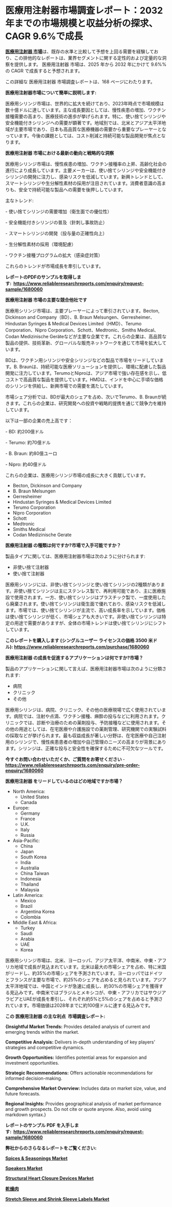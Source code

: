 <p><h1>医療用注射器市場調査レポート：2032年までの市場規模と収益分析の探求、CAGR 9.6%で成長</h1></p><p data-sourcepos="1:1-1:157"><strong><a href="https://www.reliableresearchreports.com/medical-syringes-r1680060?utm_campaign=110&utm_medium=36&utm_source=Github&utm_content=ia&utm_term=21012025&utm_id=medical-syringes">医療用注射器 市場</a></strong>は、既存の水準と比較して予想を上回る需要を経験しており、この排他的なレポートは、業界セグメントに関する定性的および定量的な洞察を提供します。 医療用注射器 市場は、2025 年から 2032 年にかけて 9.6%% の CAGR で成長すると予想されます。</p>
<p data-sourcepos="3:1-3:50">この詳細な 医療用注射器 市場調査レポートは、168 ページにわたります。</p>
<p><strong>医療用注射器市場について簡単に説明します:</strong></p>
<p><p>医療用シリンジ市場は、世界的に拡大を続けており、2023年時点で市場規模は数十億ドルに達しています。主な成長要因としては、慢性疾患の増加、ワクチン接種需要の高まり、医療技術の進歩が挙げられます。特に、使い捨てシリンジや安全機能付きシリンジへの需要が顕著です。地域別では、北米とアジア太平洋地域が主要市場であり、日本も高品質な医療機器の需要から重要なプレーヤーとなっています。今後の課題としては、コスト削減と持続可能な製品開発が焦点となります。</p></p>
<p><strong>医療用注射器 市場における最新の動向と戦略的な洞察</strong></p>
<p><p>医療用シリンジ市場は、慢性疾患の増加、ワクチン接種率の上昇、高齢化社会の進行により成長しています。主要メーカーは、使い捨てシリンジや安全機能付きシリンジの開発に注力し、感染リスクを低減しています。新興トレンドとして、スマートシリンジや生分解性素材の採用が注目されています。消費者意識の高まりも、安全で持続可能な製品への需要を後押ししています。  </p><p>主なトレンド:  </p><p>- 使い捨てシリンジの需要増加（衛生面での優位性）  </p><p>- 安全機能付きシリンジの普及（針刺し事故防止）  </p><p>- スマートシリンジの開発（投与量の正確性向上）  </p><p>- 生分解性素材の採用（環境配慮）  </p><p>- ワクチン接種プログラムの拡大（感染症対策）  </p><p>これらのトレンドが市場成長を牽引しています。</p></p>
<p><strong>レポートのPDFのサンプルを取得します</strong><strong>:&nbsp;&nbsp;<a href="https://www.reliableresearchreports.com/enquiry/request-sample/1680060?utm_campaign=110&utm_medium=36&utm_source=Github&utm_content=ia&utm_term=21012025&utm_id=medical-syringes">https://www.reliableresearchreports.com/enquiry/request-sample/1680060</a></strong></p>
<p><strong>医療用注射器 市場の主要な競合他社です</strong></p>
<p><p>医療用シリンジ市場は、主要プレーヤーによって牽引されています。Becton, Dickinson and Company（BD）、B. Braun Melsungen、Gerresheimer、Hindustan Syringes & Medical Devices Limited（HMD）、Terumo Corporation、Nipro Corporation、Schott、Medtronic、Smiths Medical、Codan Medizinische Geräteなどが主要な企業です。これらの企業は、高品質な製品の提供、技術革新、グローバルな販売ネットワークを通じて市場を拡大しています。</p><p>BDは、ワクチン用シリンジや安全シリンジなどの製品で市場をリードしています。B. Braunは、持続可能な医療ソリューションを提供し、環境に配慮した製品開発に注力しています。TerumoとNiproは、アジア市場で強い存在感を示し、低コストで高品質な製品を提供しています。HMDは、インドを中心に手頃な価格のシリンジを供給し、新興市場での需要を満たしています。</p><p>市場シェア分析では、BDが最大のシェアを占め、次いでTerumo、B. Braunが続きます。これらの企業は、研究開発への投資や戦略的提携を通じて競争力を維持しています。</p><p>以下は一部の企業の売上高です：</p><p>- BD: 約200億ドル</p><p>- Terumo: 約70億ドル</p><p>- B. Braun: 約80億ユーロ</p><p>- Nipro: 約40億ドル</p><p>これらの企業は、医療用シリンジ市場の成長に大きく貢献しています。</p></p>
<p><ul><li>Becton, Dickinson and Company</li><li>B. Braun Melsungen</li><li>Gerresheimer</li><li>Hindustan Syringes & Medical Devices Limited</li><li>Terumo Corporation</li><li>Nipro Corporation</li><li>Schott</li><li>Medtronic</li><li>Smiths Medical</li><li>Codan Medizinische Gerate</li></ul></p>
<p><strong>医療用注射器 の種類は何ですか?市場で入手可能ですか？</strong></p>
<p>製品タイプに関しては、医療用注射器市場は次のように分けられます:</p>
<p><ul><li>非使い捨て注射器</li><li>使い捨て注射器</li></ul></p>
<p><p>医療用シリンジには、非使い捨てシリンジと使い捨てシリンジの2種類があります。非使い捨てシリンジは主にステンレス製で、再利用可能であり、主に医療施設で使用されます。一方、使い捨てシリンジはプラスチック製で、一度使用したら廃棄されます。使い捨てシリンジは衛生面で優れており、感染リスクを低減します。市場では、使い捨てシリンジが主流で、高い成長率を示しています。価格は使い捨てシリンジが低く、市場シェアも大きいです。非使い捨てシリンジは特定の用途で需要がありますが、全体の市場トレンドは使い捨てシリンジにシフトしています。</p></p>
<p><strong>このレポートを購入します (シングルユーザー ライセンスの価格 3500 米ドル):&nbsp;<a href="https://www.reliableresearchreports.com/purchase/1680060?utm_campaign=110&utm_medium=36&utm_source=Github&utm_content=ia&utm_term=21012025&utm_id=medical-syringes">https://www.reliableresearchreports.com/purchase/1680060</a></strong></p>
<p><strong>医療用注射器 の成長を促進するアプリケーションは何ですか?市場？</strong></p>
<p>製品のアプリケーションに関して言えば、医療用注射器市場は次のように分類されます:</p>
<p><ul><li>病院</li><li>クリニック</li><li>その他</li></ul></p>
<p><p>医療用シリンジは、病院、クリニック、その他の医療現場で広く使用されています。病院では、注射や点滴、ワクチン接種、麻酔の投与などに利用されます。クリニックでは、診断や治療のための薬剤投与、予防接種などに使用されます。その他の用途としては、在宅医療や介護施設での薬剤管理、研究機関での実験試料の採取などが挙げられます。最も収益成長が著しい分野は、在宅医療や自己注射用のシリンジで、慢性疾患患者の増加や自己管理のニーズの高まりが背景にあります。シリンジは、正確な投与と安全性を確保するために不可欠なツールです。</p></p>
<p><strong>今すぐお問い合わせいただくか、ご質問をお寄せください</strong><strong>&nbsp;</strong>-<strong><a href="https://www.reliableresearchreports.com/enquiry/pre-order-enquiry/1680060?utm_campaign=110&utm_medium=36&utm_source=Github&utm_content=ia&utm_term=21012025&utm_id=medical-syringes">https://www.reliableresearchreports.com/enquiry/pre-order-enquiry/1680060</a></strong></p>
<p><strong>医療用注射器 をリードしているのはどの地域ですか市場？</strong></p>
<p><ul>
    <li>
        North America:
        <ul>
            <li>United States</li>
            <li>Canada</li>
        </ul>
    </li>
    <li>
        Europe:
        <ul>
            <li>Germany</li>
            <li>France</li>
            <li>U.K.</li>
            <li>Italy</li>
            <li>Russia</li>
        </ul>
    </li>
    <li>
        Asia-Pacific:
        <ul>
            <li>China</li>
            <li>Japan</li>
            <li>South Korea</li>
            <li>India</li>
            <li>Australia</li>
            <li>China Taiwan</li>
            <li>Indonesia</li>
            <li>Thailand</li>
            <li>Malaysia</li>
        </ul>
    </li>
    <li>
        Latin America:
        <ul>
            <li>Mexico</li>
            <li>Brazil</li>
            <li>Argentina Korea</li>
            <li>Colombia</li>
        </ul>
    </li>
    <li>
        Middle East & Africa:
        <ul>
            <li>Turkey</li>
            <li>Saudi</li>
            <li>Arabia</li>
            <li>UAE</li>
            <li>Korea</li>
        </ul>
    </li>
    </ul></p>
<p><p>医療用シリンジ市場は、北米、ヨーロッパ、アジア太平洋、中南米、中東・アフリカ地域で成長が見込まれています。北米は最大の市場シェアを占め、特に米国がリードし、約35%の市場シェアを予測されています。ヨーロッパではドイツとフランスが主要な市場で、約25%のシェアを占めると見られています。アジア太平洋地域では、中国とインドが急速に成長し、約30%の市場シェアを獲得する見込みです。中南米ではブラジルとメキシコが、中東・アフリカではサウジアラビアとUAEが成長を牽引し、それぞれ約5%と5%のシェアを占めると予測されています。市場価値は2028年までに約100億ドルに達する見込みです。</p></p>
<p><strong>この 医療用注射器 の主な利点&nbsp; 市場調査レポート:</strong></p>
<p><strong>{Insightful Market Trends:</strong> Provides detailed analysis of current and emerging trends within the market.</p>
<p><strong>Competitive Analysis:</strong> Delivers in-depth understanding of key players' strategies and competitive dynamics.</p>
<p><strong>Growth Opportunities:</strong> Identifies potential areas for expansion and investment opportunities.</p>
<p><strong>Strategic Recommendations:</strong> Offers actionable recommendations for informed decision-making.</p>
<p><strong>Comprehensive Market Overview: </strong>Includes data on market size, value, and future forecasts.</p>
<p><strong>Regional Insights: </strong>Provides geographical analysis of market performance and growth prospects. Do not cite or quote anyone. Also, avoid using markdown syntax.}</p>
<p><strong>レポートのサンプル PDF を入手します:&nbsp;</strong><strong>&nbsp;<a href="https://www.reliableresearchreports.com/enquiry/request-sample/1680060?utm_campaign=110&utm_medium=36&utm_source=Github&utm_content=ia&utm_term=21012025&utm_id=medical-syringes">https://www.reliableresearchreports.com/enquiry/request-sample/1680060</a></strong></p>
<p></p>
<p></p>
<p></p>
<p></p>
<p><strong>弊社からのさらなるレポートをご覧ください:</strong></p>
<p><strong><p><a href="https://github.com/globismark/Market-Research-Report-List-6/blob/main/spices-seasonings-market.md?utm_campaign=110&utm_medium=36&utm_source=Github&utm_content=ia&utm_term=21012025&utm_id=medical-syringes">Spices & Seasonings Market</a></p><p><a href="https://github.com/prosalinda88/Market-Research-Report-List-7/blob/main/speakers-market.md?utm_campaign=110&utm_medium=36&utm_source=Github&utm_content=ia&utm_term=21012025&utm_id=medical-syringes">Speakers Market</a></p><p><a href="https://github.com/FosterFahey91/Market-Research-Report-List-1/blob/main/structural-heart-closure-devices-market.md?utm_campaign=110&utm_medium=36&utm_source=Github&utm_content=ia&utm_term=21012025&utm_id=medical-syringes">Structural Heart Closure Devices Market</a></p><p><a href="https://github.com/lababdou/Market-Research-Report-List-6/blob/main/716237231935.md?utm_campaign=110&utm_medium=36&utm_source=Github&utm_content=ia&utm_term=21012025&utm_id=medical-syringes">乾燥肉</a></p><p><a href="https://github.com/NarcisoFerry/Market-Research-Report-List-1/blob/main/stretch-sleeve-and-shrink-sleeve-labels-market.md?utm_campaign=110&utm_medium=36&utm_source=Github&utm_content=ia&utm_term=21012025&utm_id=medical-syringes">Stretch Sleeve and Shrink Sleeve Labels Market</a></p></strong></p>
